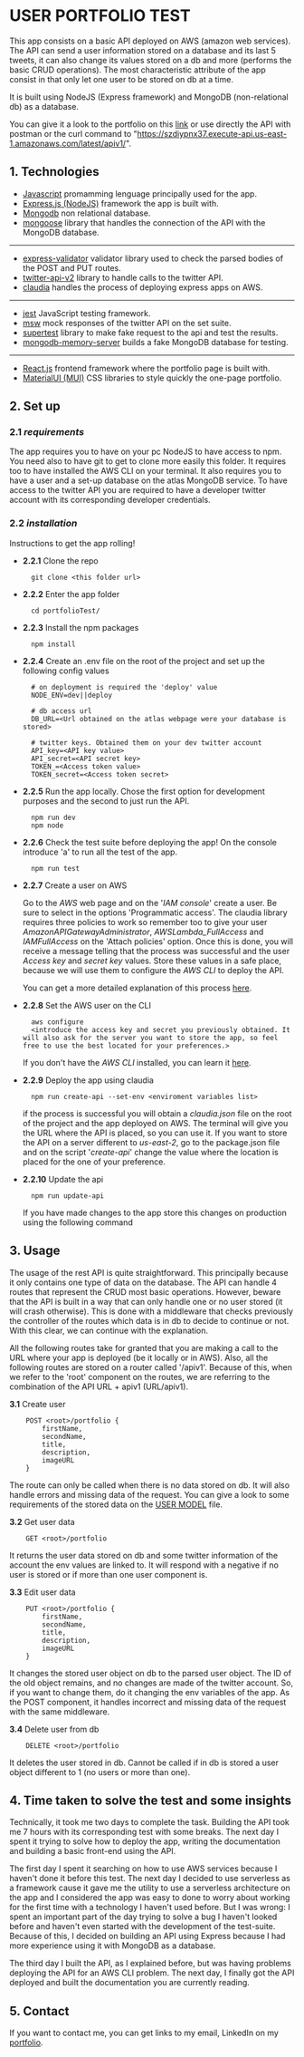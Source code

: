 #  USER PORTFOLIO TEST
This app consists on a basic API deployed on AWS (amazon web services). The API can send a user information stored on a database and its last 5 tweets, it can also change its values stored on a db and more (performs the basic CRUD operations). The most characteristic attribute of the app consist in that only let one user to be stored on db at a time.

It is built using NodeJS (Express framework) and MongoDB (non-relational db) as a database.

You can give it a look to the portfolio on this [link](/todo:) or use directly the API with postman or the curl command to "https://szdiypnx37.execute-api.us-east-1.amazonaws.com/latest/apiv1/".

## 1. Technologies
- [Javascript](https://www.javascript.com/) promamming lenguage principally used for the app.
- [Express.js (NodeJS)](https://expressjs.com/) framework the app is built with.
- [Mongodb](https://www.mongodb.com/) non relational database.
- [mongoose](https://mongoosejs.com/) library that handles the connection of the API with the MongoDB database.
---
- [express-validator](https://express-validator.github.io/docs/) validator library used to check the parsed bodies of the POST and PUT routes.
- [twitter-api-v2](https://www.npmjs.com/package/twitter-api-v2) library to handle calls to the twitter API.
- [claudia](https://claudiajs.com/tutorials/serverless-express.html) handles the process of deploying express apps on AWS.
---
-  [jest](https://jestjs.io/) JavaScript testing framework.
-  [msw](https://mswjs.io/) mock responses of the twitter API on the set suite.
-  [supertest](https://www.npmjs.com/package/supertest) library to make fake request to the api and test the results.
-  [mongodb-memory-server](https://github.com/nodkz/mongodb-memory-server) builds a fake MongoDB database for testing.
---
- [React.js](https://reactjs.org/) frontend framework where the portfolio page is built with.
- [MaterialUI (MUI)](https://mui.com/) CSS libraries to style quickly the one-page portfolio.

## 2. Set up
### 2.1 *requirements*
The app requires you to have on your pc NodeJS to have access to npm. You need also to have git to get to clone more easily this folder. It requires too to have installed the AWS CLI on your terminal. It also requires you to have a user and a set-up database on the atlas MongoDB service. To have access to the twitter API you are required to have a developer twitter account with its corresponding developer credentials.
### 2.2 *installation*
Instructions to get the app rolling!

- **2.2.1** Clone the repo

        git clone <this folder url>
    
- **2.2.2** Enter the app folder

        cd portfolioTest/

- **2.2.3** Install the npm packages

        npm install

- **2.2.4** Create an .env file on the root of the project and set up the following config values

        # on deployment is required the 'deploy' value
        NODE_ENV=dev||deploy

        # db access url
        DB_URL=<Url obtained on the atlas webpage were your database is stored>

        # twitter keys. Obtained them on your dev twitter account
        API_key=<API key value>
        API_secret=<API secret key>
        TOKEN_=<Access token value>
        TOKEN_secret=<Access token secret>

- **2.2.5** Run the app locally. Chose the first option for development purposes and the second to just run the API.

        npm run dev
        npm node

- **2.2.6** Check the test suite before deploying the app! On the console introduce 'a' to run all the test of the app.

        npm run test

- **2.2.7** Create a user on AWS

    Go to the *AWS* web page and on the '*IAM console*' create a user. Be sure to select in the options 'Programmatic access'. The claudia library requires three policies to work so remember too to give your user *AmazonAPIGatewayAdministrator*, *AWSLambda_FullAccess* and *IAMFullAccess* on the 'Attach policies' option. Once this is done, you will receive a message telling that the process was successful and the user *Access key* and *secret key* values. Store these values in a safe place, because we will use them to configure the *AWS CLI* to deploy the API.

    You can get a more detailed explanation of this process [here](https://medium.com/@johndyer24/simple-steps-to-deploy-an-express-server-to-aws-lambda-with-claudia-js-26c25f8745b5).

- **2.2.8** Set the AWS user on the CLI

        aws configure
        <introduce the access key and secret you previously obtained. It will also ask for the server you want to store the app, so feel free to use the best located for your preferences.>    

    If you don't have the *AWS CLI* installed, you can learn it [here](https://docs.aws.amazon.com/cli/latest/userguide/getting-started-install.html).

- **2.2.9** Deploy the app using claudia

        npm run create-api --set-env <enviroment variables list>
    if the process is successful you will obtain a *claudia.json* file on the root of the project and the app deployed on AWS. The terminal will give you the URL where the API is placed, so you can use it. If you want to store the API on a server different to *us-east-2*, go to the package.json file and on the script '*create-api*' change the value where the location is placed for the one of your preference.

- **2.2.10** Update the api

        npm run update-api

    If you have made changes to the app store this changes on production using the following command

## 3. Usage
The usage of the rest API is quite straightforward. This principally because it only contains one type of data on the database. The API can handle 4 routes that represent the CRUD most basic operations. However, beware that the API is built in a way that can only handle one or no user stored (it will crash otherwise). This is done with a middleware that checks previously the controller of the routes which data is in db to decide to continue or not. With this clear, we can continue with the explanation.

All the following routes take for granted that you are making a call to the URL where your app is deployed (be it locally or in AWS). Also, all the following routes are stored on a router called '/apiv1'. Because of this, when we refer to the 'root' component on the routes, we are referring to the combination of the API URL + apiv1 (URL/apiv1).

**3.1** Create user

        POST <root>/portfolio {
            firstName,
            secondName,
            title,
            description,
            imageURL
        }

The route can only be called when there is no data stored on db. It will also handle errors and missing data of the request. You can give a look to some requirements of the stored data on the [USER MODEL](https://github.com/Matevito/portfolioTest/blob/main/models/User.js) file.

**3.2** Get user data

        GET <root>/portfolio 

It returns the user data stored on db and some twitter information of the account the env values are linked to. It will respond with a negative if no user is stored or if more than one user component is.

**3.3** Edit user data

        PUT <root>/portfolio {
            firstName,
            secondName,
            title,
            description,
            imageURL
        }

It changes the stored user object on db to the parsed user object. The ID of the old object remains, and no changes are made of the twitter account. So, if you want to change them, do it changing the env variables of the app. As the POST component, it handles incorrect and missing data of the request with the same middleware.

**3.4** Delete user from db

        DELETE <root>/portfolio 

It deletes the user stored in db. Cannot be called if in db is stored a user object different to 1 (no users or more than one).

## 4. Time taken to solve the test and some insights
Technically, it took me two days to complete the task. Building the API took me 7 hours with its corresponding test with some breaks. The next day I spent it trying to solve how to deploy the app, writing the documentation and building a basic front-end using the API.

The first day I spent it searching on how to use AWS services because I haven't done it before this test. The next day I decided to use serverless as a framework cause it gave me the utility to use a serverless architecture on the app and I considered the app was easy to done to worry about working for the first time with a technology I haven't used before. But I was wrong: I spent an important part of the day trying to solve a bug I haven't looked before and haven't even started with the development of the test-suite. Because of this, I decided on building an API using Express because I had more experience using it with MongoDB as a database.

The third day I built the API, as I explained before, but was having problems deploying the API for an AWS CLI problem. The next day, I finally got the API deployed and built the documentation you are currently reading.

## 5. Contact
If you want to contact me, you can get links to my email, LinkedIn on my [portfolio](https://www.mateodiazdev.com/).